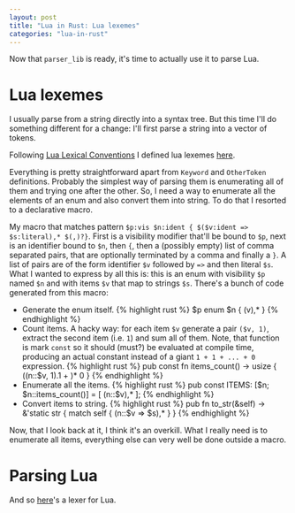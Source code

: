 ```yaml
---
layout: post
title: "Lua in Rust: Lua lexemes"
categories: "lua-in-rust"
---
```


Now that `parser_lib` is ready, it's time to actually use it to parse Lua.

Lua lexemes
===========

I usually parse from a string directly into a syntax tree. But this time I'll do something different for a change:
I'll first parse a string into a vector of tokens.

Following [Lua Lexical Conventions](http://www.lua.org/manual/5.1/manual.html#2.1) I defined lua lexemes
[here](https://github.com/projedi/lua-in-rust/commit/7300733e4baced3498779d720c8a7e8919e507dd).

Everything is pretty straightforward apart from `Keyword` and `OtherToken` definitions. Probably the simplest way
of parsing them is enumerating all of them and trying one after the other. So, I need a way to enumerate all the
elements of an enum and also convert them into string. To do that I resorted to a declarative macro.

My macro that matches pattern `$p:vis $n:ident { $($v:ident => $s:literal),* $(,)?}`. First is a visibility modifier
that'll be bound to `$p`, next is an identifier bound to `$n`, then `{`, then a (possibly empty) list of comma separated
pairs, that are optionally terminated by a comma and finally a `}`. A list of pairs are of the form identifier `$v` followed
by `=>` and then literal `$s`. What I wanted to express by all this is: this is an enum with visibility `$p` named `$n` and
with items `$v` that map to strings `$s`. There's a bunch of code generated from this macro:
* Generate the enum itself.
{% highlight rust %}
$p enum $n {
    $($v),*
}
{% endhighlight %}
* Count items. A hacky way: for each item `$v` generate a pair `($v, 1)`, extract the second item (i.e. `1`)
and sum all of them. Note, that function is mark `const` so it should (must?) be evaluated at compile time, producing
an actual constant instead of a giant `1 + 1 + ... + 0` expression.
{% highlight rust %}
pub const fn items_count() -> usize {
    $(($n::$v, 1).1 + )* 0
}
{% endhighlight %}
* Enumerate all the items.
{% highlight rust %}
pub const ITEMS: [$n; $n::items_count()] = [
    $($n::$v),*
];
{% endhighlight %}
* Convert items to string.
{% highlight rust %}
pub fn to_str(&self) -> &'static str {
    match self {
      $($n::$v => $s),*
    }
}
{% endhighlight %}

Now, that I look back at it, I think it's an overkill. What I really need is to enumerate all items, everything
else can very well be done outside a macro.

Parsing Lua
===========

And so [here](https://github.com/projedi/lua-in-rust/commit/cd08246a81ab5e1935393b8ab773540c7f6b6aeb)'s a lexer for Lua.
